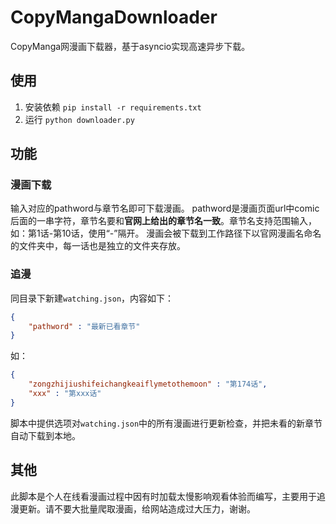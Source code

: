 # CopyMangaDownloader
CopyManga网漫画下载器，基于asyncio实现高速异步下载。
## 使用
1. 安装依赖 `pip install -r requirements.txt`
2. 运行 `python downloader.py`
## 功能
### 漫画下载
输入对应的pathword与章节名即可下载漫画。
pathword是漫画页面url中comic后面的一串字符，章节名要和**官网上给出的章节名一致**。章节名支持范围输入，如：第1话-第10话，使用“-”隔开。
漫画会被下载到工作路径下以官网漫画名命名的文件夹中，每一话也是独立的文件夹存放。
### 追漫
同目录下新建`watching.json`，内容如下：
```json
{
    "pathword" : "最新已看章节"
}
```
如：
```json
{
    "zongzhijiushifeichangkeaiflymetothemoon" : "第174话",
    "xxx" : "第xxx话"
}
```
脚本中提供选项对`watching.json`中的所有漫画进行更新检查，并把未看的新章节自动下载到本地。
## 其他
此脚本是个人在线看漫画过程中因有时加载太慢影响观看体验而编写，主要用于追漫更新。请不要大批量爬取漫画，给网站造成过大压力，谢谢。